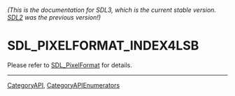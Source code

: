 ###### (This is the documentation for SDL3, which is the current stable version. [SDL2](https://wiki.libsdl.org/SDL2/) was the previous version!)
# SDL_PIXELFORMAT_INDEX4LSB

Please refer to [SDL_PixelFormat](SDL_PixelFormat) for details.

----
[CategoryAPI](CategoryAPI), [CategoryAPIEnumerators](CategoryAPIEnumerators)


